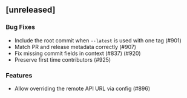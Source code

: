 ## [unreleased]

### Bug Fixes

- Include the root commit when `--latest` is used with one tag (#901)
- Match PR and release metadata correctly (#907)
- Fix missing commit fields in context (#837) (#920)
- Preserve first time contributors (#925)

### Features

- Allow overriding the remote API URL via config (#896)

